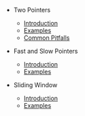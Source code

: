 - Two Pointers

  - [Introduction](two-pointers/intro.md "Intro | Two Pointers")
  - [Examples](two-pointers/examples.md "Examples | Two Pointers")
  - [Common Pitfalls](two-pointers/pitfalls.md "Common Pitfalls | Two Pointers")

- Fast and Slow Pointers

  - [Introduction](fast-and-slow-pointers/intro.md "Intro | Fast and Slow Pointers")
  - [Examples](fast-and-slow-pointers/examples.md "Examples | Fast and Slow Pointers")

- Sliding Window

  - [Introduction](sliding-window/intro.md "Intro | Sliding Window")
  - [Examples](sliding-window/examples.md "Examples | Sliding Window")